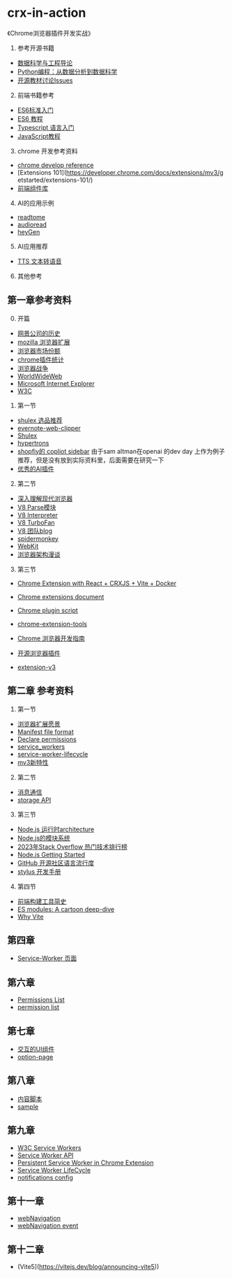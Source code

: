 # crx-in-action
《Chrome浏览器插件开发实战》

1. 参考开源书籍

* [数据科学与工程导论](https://github.com/will-ww/IntroDaSE/tree/master)
* [Python编程：从数据分析到数据科学](https://github.com/will-ww/PythonFromDAToDS#pythonfromdatods)
* [开源教材讨论Issues](https://github.com/X-lab2017/open-wonderland/issues)


2. 前端书籍参考

* [ES6标准入门](https://netmarket.oss.aliyuncs.com/35cdb5c1-9e70-4562-a245-2664416d784b.pdf)
* [ES6 教程](https://wangdoc.com/es6/)
* [Typescript 语言入门](https://wangdoc.com/typescript/intro)
* [JavaScript教程](https://wangdoc.com/javascript/)

3. chrome 开发参考资料

* [chrome develop reference](https://developer.chrome.com/docs/extensions/mv3/intro/)
* [Extensions 101](https://developer.chrome.com/docs/extensions/mv3/g
etstarted/extensions-101/)
* [前端组件库](https://element-plus.org/zh-CN/)


4. AI的应用示例
* [readtome](https://read2me.online/developers/widget/)
* [audioread](https://audioread.com/?via=ttsreader)
* [heyGen](https://www.heygen.com/)

5. AI应用推荐

* [TTS 文本转语音](https://www.text-to-speech.cn/)

6. 其他参考



## 第一章参考资料
0. 开篇
* [网景公司的历史](https://zh.wikipedia.org/zh-hans/%E7%B6%B2%E6%99%AF)
* [mozilla 浏览器扩展](https://developer.mozilla.org/en-US/docs/Mozilla/Add-ons/WebExtensions/What_are_WebExtensions)
* [浏览器市场份额](https://gs.statcounter.com/)
* [chrome插件统计](https://blog.csdn.net/weixin_50701203/article/details/133975603)
* [浏览器战争](https://36kr.com/p/2380920284457989)
* [WorldWideWeb](https://en.wikipedia.org/wiki/WorldWideWeb)
* [Microsoft Internet Explorer](https://zh.wikipedia.org/wiki/Internet_Explorer%E6%AD%B7%E5%8F%B2)
* [W3C](https://www.w3.org/)
1. 第一节

*  [shulex 选品推荐](https://www.zhihu.com/people/shulex-voc)
* [evernote-web-clipper](https://addons.mozilla.org/en-US/firefox/addon/evernote-web-clipper/?utm_source=addons.mozilla.org&utm_medium=referral&utm_content=search)
* [Shulex](https://chrome.google.com/webstore/detail/shulex-copilotchatgpt-e-c/imbdabdbipefiieekabpncjcambojjdg)
* [hypertrons](https://github.com/hypertrons/hypertrons-crx)
* [shopfiy的 copliot  sidebar](https://www.getmesa.com/apps/shopify/integrate/openai)  由于sam altman在openai 的dev day 上作为例子推荐，但是没有放到实际资料里，后面需要在研究一下
* [优秀的AI插件](https://waytoagi.feishu.cn/wiki/C5rJwXCeIiOV7TkuPEqcZTDjnZe?table=tblwvk1NdyQI8HNI&view=vewCzwGlYF)

2. 第二节
* [深入理解现代浏览器](https://mp.weixin.qq.com/s?__biz=Mzg5NDEyMzA2NQ==&mid=2247484400&idx=1&sn=9c7d4b7f346034fd06e2a587cb9c58cf&chksm=c0252ea6f752a7b06e0e6ba4346581fbe864ec769963ffa6cf4b0c7204f4afb0ddb44a76e6cd&mpshare=1&scene=1&srcid=1008vvgoRuGQgyy1MwuzlS8T&sharer_sharetime=1570506760100&sharer_shareid=778ad5bf3b27e0078eb105d7277263f6#rd)
* [V8 Parse模块 ](https://v8.dev/blog/scanner)
* [V8 Interpreter](https://v8.dev/blog/ignition-interpreter)
* [V8 TurboFan ](https://v8.dev/blog/turbofan-jit)
* [V8 团队blog](https://v8.dev/blog)
* [spidermonkey](https://spidermonkey.dev/)
* [WebKit](https://en.wikipedia.org/wiki/WebKit)
* [浏览器架构漫谈](https://github.com/LuckyWinty/blog/blob/master/markdown/Q%26A/%E7%8E%B0%E4%BB%A3%E6%B5%8F%E8%A7%88%E5%99%A8%E6%9E%B6%E6%9E%84%E6%BC%AB%E8%B0%88.md)

3. 第三节

* [Chrome Extension with React + CRXJS + Vite + Docker ](https://mk668a.com/en/blog/Chrome%20Extension%20with%20React%20+%20CRXJS%20+%20Vite%20+%20Docker/)

* [Chrome extensions document](https://developer.chrome.com/docs/extensions/)
* [Chrome plugin script](https://developer.chrome.com/docs/extensions/mv3/getstarted/tut-reading-time/)

* [chrome-extension-tools](https://github.com/crxjs/chrome-extension-tools)
* [Chrome 浏览器开发指南](https://segmentfault.com/a/1190000042851130)

* [开源浏览器插件](https://github.com/search?q=chrome+ext&type=repositories&s=stars&o=desc)

* [extension-v3](https://github.com/mubaidr/vite-vue3-chrome-extension-v3)

## 第二章 参考资料

1. 第一节

* [浏览器扩展愿景](https://developer.chrome.com/docs/extensions/mv3/intro/platform-vision/)
* [Manifest file format](https://developer.chrome.com/docs/extensions/mv3/manifest/)
* [Declare permissions](https://developer.chrome.com/docs/extensions/mv3/declare_permissions/)
* [service_workers](https://developer.chrome.com/docs/extensions/mv3/service_workers/)
* [service-worker-lifecycle](https://developer.chrome.com/docs/extensions/mv3/service_workers/service-worker-lifecycle/)
* [mv3新特性](https://developer.chrome.com/docs/extensions/mv3/intro/mv3-overview/)

2. 第二节

* [消息通信](https://developer.chrome.com/docs/extensions/mv3/messaging/#native-messaging)
* [storage API](https://developer.chrome.com/docs/extensions/reference/storage/)

3. 第三节
* [Node.js 运行时architecture](https://litslink.com/blog/node-js-architecture-from-a-to-z)
* [Node.js的模块系统](https://www.nodeapp.cn/modules.html)
* [2023年Stack Overflow 热门技术排行榜](https://survey.stackoverflow.co/2023/#most-popular-technologies-language)
* [Node.js Getting Started](https://nodejs.org/en/learn)
* [GitHub 开源社区语言流行度](https://github.blog/2023-11-08-the-state-of-open-source-and-ai/)
* [stylus 开发手册](https://stylus-lang.com/docs/)

4. 第四节

* [前端构建工具简史](https://juejin.cn/post/7085613927249215525#heading-15)
* [ES modules: A cartoon deep-dive](https://hacks.mozilla.org/2018/03/es-modules-a-cartoon-deep-dive/)
* [Why Vite](https://vitejs.dev/guide/why.html)



## 第四章

* [Service-Worker 页面](chrome://serviceworker-internals/?devtools)

## 第六章
* [Permissions List](https://support.google.com/chrome/a/answer/7515036?hl=zh-Hans)
* [permission list](https://developer.chrome.com/docs/extensions/develop/concepts/declare-permissions#permissions)

## 第七章

* [交互的UI组件](https://developer.chrome.com/docs/extensions/develop/ui)
* [option-page](https://developer.chrome.com/docs/extensions/develop/ui/options-page)
## 第八章

* [内容脚本](https://developer.chrome.com/docs/extensions/develop/concepts/content-scripts)
* [sample](https://github.com/GoogleChrome/chrome-extensions-samples/tree/main/functional-samples/tutorial.reading-time)

## 第九章

* [W3C Service Workers](https://www.w3.org/TR/service-workers/#model)
* [Service Worker API](https://developer.mozilla.org/en-US/docs/Web/API/Service_Worker_API#service_worker_concepts_and_usage)
* [Persistent Service Worker in Chrome Extension](https://stackoverflow.com/questions/66618136/persistent-service-worker-in-chrome-extension#answer-66618269)
* [Service Worker LifeCycle](https://medium.com/whatfix-techblog/service-worker-in-browser-extensions-a3727cd9117a)
* [notifications config](https://juejin.cn/post/6992889349213782030)

## 第十一章

* [webNavigation](https://developer.chrome.com/docs/extensions/reference/api/webNavigation)
* [webNavigation event](https://developer.mozilla.org/en-US/docs/Mozilla/Add-ons/WebExtensions/API/webNavigation)

## 第十二章

* (Vite5](https://vitejs.dev/blog/announcing-vite5))